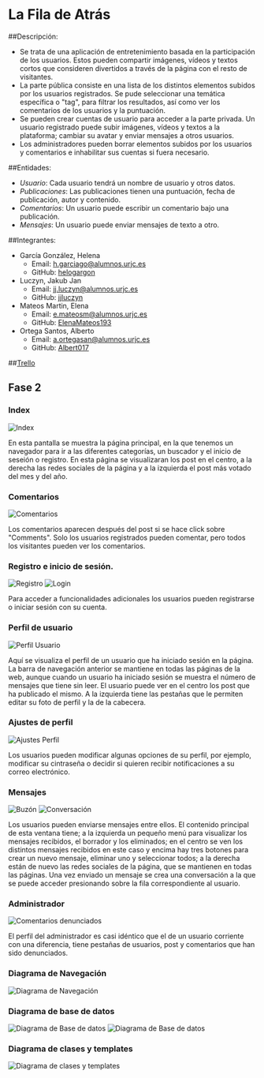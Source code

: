 # La Fila de Atrás

##Descripción:
* Se trata de una aplicación de entretenimiento basada en la participación de los usuarios. Estos pueden compartir imágenes, vídeos y textos cortos que consideren divertidos a través de la página con el resto de visitantes.
* La parte pública consiste en una lista de los distintos elementos subidos por los usuarios registrados. Se pude seleccionar una temática específica o "tag", para filtrar los resultados, así como ver los comentarios de los usuarios y la puntuación.
* Se pueden crear cuentas de usuario para acceder a la parte privada. Un usuario registrado puede subir imágenes, vídeos y textos a la plataforma; cambiar su avatar y enviar mensajes a otros usuarios.
* Los administradores pueden borrar elementos subidos por los usuarios y comentarios e inhabilitar sus cuentas si fuera necesario.

##Entidades:
* *Usuario*: Cada usuario tendrá un nombre de usuario y otros datos.
* *Publicaciones*: Las publicaciones tienen una puntuación, fecha de publicación, autor y contenido.
* *Comentarios*: Un usuario puede escribir un comentario bajo una publicación.
* *Mensajes*: Un usuario puede enviar mensajes de texto a otro.

##Integrantes:
* García González, Helena
  * Email: h.garciago@alumnos.urjc.es
  * GitHub: [helogargon](https://github.com/helogargon)
* Luczyn, Jakub Jan
  * Email: jj.luczyn@alumnos.urjc.es
  * GitHub: [jjluczyn](https://github.com/jjluczyn)
* Mateos Martin, Elena
  * Email: e.mateosm@alumnos.urjc.es
  * GitHub: [ElenaMateos193](https://github.com/ElenaMateos193)
* Ortega Santos, Alberto
  * Email: a.ortegasan@alumnos.urjc.es
  * GitHub: [Albert017](https://github.com/Albert017)
  
##[Trello](https://trello.com/b/GwAWtjXx/daw-la-fila-de-atras)

## Fase 2

### Index

![Index](/screenshots/index.png)

En esta pantalla se muestra la página principal, en la que tenemos un navegador para ir a las diferentes categorías, un buscador y el inicio de seseión o registro. En esta página se visualizaran los post en el centro, a la derecha las redes sociales de la página y a la izquierda el post más votado del mes y del año.

### Comentarios

![Comentarios](/screenshots/comments.png)

Los comentarios aparecen después del post si se hace click sobre "Comments". Solo los usuarios registrados pueden comentar, pero todos los visitantes pueden ver los comentarios.

### Registro e inicio de sesión.

![Registro](/screenshots/register.png)
![Login](/screenshots/login.png)

Para acceder a funcionalidades adicionales los usuarios pueden registrarse o iniciar sesión con su cuenta.

### Perfil de usuario

![Perfil Usuario](/screenshots/profile.png)

Aquí se visualiza el perfil de un usuario que ha iniciado sesión en la página. La barra de navegación anterior se mantiene en todas las páginas de la web, aunque cuando un usuario ha iniciado sesión se muestra el número de mensajes que tiene sin leer. El usuario puede ver en el centro los post que ha publicado el mismo. A la izquierda tiene las pestañas que le permiten editar su foto de perfil y la de la cabecera. 

### Ajustes de perfil

![Ajustes Perfil](/screenshots/ajustes.png)

Los usuarios pueden modificar algunas opciones de su perfil, por ejemplo, modificar su cintraseña o decidir si quieren recibir notificaciones a su correo electrónico.

### Mensajes

![Buzón](/screenshots/mensajes.png)
![Conversación](/screenshots/conversacion.png)

Los usuarios pueden enviarse mensajes entre ellos. El contenido principal de esta ventana tiene; a la izquierda un pequeño menú para visualizar los mensajes recibidos, el borrador y los eliminados; en el centro se ven los distintos mensajes recibidos en este caso y encima hay tres botones para crear un nuevo mensaje, eliminar uno y seleccionar todos; a la derecha están de nuevo las redes sociales de la página, que se mantienen en todas las páginas. Una vez enviado un mensaje se crea una conversación a la que se puede acceder presionando sobre la fila correspondiente al usuario.

### Administrador

![Comentarios denunciados](/screenshots/admin-profile.png)

El perfil del administrador es casi idéntico que el de un usuario corriente con una diferencia, tiene pestañas de usuarios, post y comentarios que han sido denunciados.

### Diagrama de Navegación

![Diagrama de Navegación](/screenshots/DiagramaNavegacion.jpg)

### Diagrama de base de datos

![Diagrama de Base de datos](/screenshots/diagramabasededatos.png)
![Diagrama de Base de datos](/screenshots/diagramabasededatosatributos.png)

### Diagrama de clases y templates
![Diagrama de clases y templates](/screenshots/diagramadeclasesytemplates.PNG)

